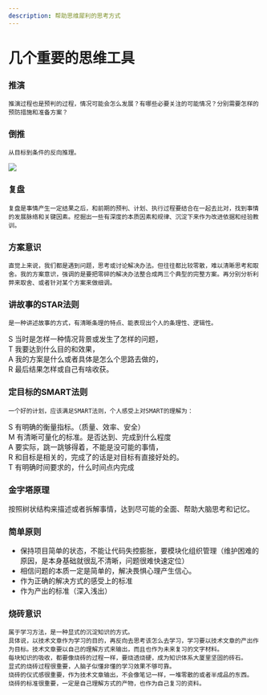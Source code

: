 ```yaml
---
description: 帮助思维犀利的思考方式
---
```


# 几个重要的思维工具

### 推演

    推演过程也是预判的过程，情况可能会怎么发展？有哪些必要关注的可能情况？分别需要怎样的预防措施和准备方案？

### 倒推

    从目标到条件的反向推理。

![](../.gitbook/assets/image%20%281%29.png)

### 复盘

    复盘是事情产生一定结果之后，和前期的预判、计划、执行过程要结合在一起去比对，找到事情的发展脉络和关键因素。挖掘出一些有深度的本质因素和规律、沉淀下来作为改进依据和经验教训。

### 方案意识

    直觉上来说，我们都是遇到问题，思考或讨论解决办法。但往往都比较零散，难以清晰思考和取舍。我的方案意识，强调的是要把零碎的解决办法整合成两三个典型的完整方案。再分别分析利弊来取舍、或者针对某个方案来做细调。

### 讲故事的STAR法则

    是一种讲述故事的方式，有清晰条理的特点、能表现出个人的条理性、逻辑性。  
S 当时是怎样一种情况背景或发生了怎样的问题，  
T 我要达到什么目的和效果，  
A 我的方案是什么或者具体是怎么个思路去做的，  
R 最后结果怎样或自己有啥收获。

### 定目标的SMART法则

    一个好的计划，应该满足SMART法则，个人感受上对SMART的理解为：  
S 有明确的衡量指标。（质量、效率、安全）  
M 有清晰可量化的标准。是否达到、完成到什么程度  
A 要实际，跳一跳够得着，不能是没可能的事情，  
R 和目标是相关的，完成了的话是对目标有直接好处的。  
T 有明确时间要求的，什么时间点内完成

### 金字塔原理

按照树状结构来描述或者拆解事情，达到尽可能的全面、帮助大脑思考和记忆。

### 简单原则

* 保持项目简单的状态，不能让代码失控膨胀，要模块化组织管理（维护困难的原因，是本身基础就很乱不清晰，问题很难快速定位）
* 相信问题的本质一定是简单的，解决畏惧心理产生信心。
* 作为正确的解决方式的感受上的标准
* 作为产出的标准（深入浅出）

### 烧砖意识

    属于学习方法，是一种显式的沉淀知识的方式。  
    具体说，以技术文章作为学习的目的，再反向去思考该怎么去学习，学习要以技术文章的产出作为目标。技术文章要以自己的理解方式来输出，而且也作为未来复习的文字材料。  
    每块知识的吸收，都要像烧砖的过程一样，要烧透烧硬，成为知识体系大厦里坚固的砖石。  
    显式的烧砖过程很重要，人脑子似懂非懂的学习效果不够可靠。  
    烧砖的仪式感很重要，作为技术文章输出，不会像笔记一样，一堆零散的或者半成品的东西。  
    烧砖的标准很重要，一定是自己理解方式的产物，也作为自己复习的资料。

